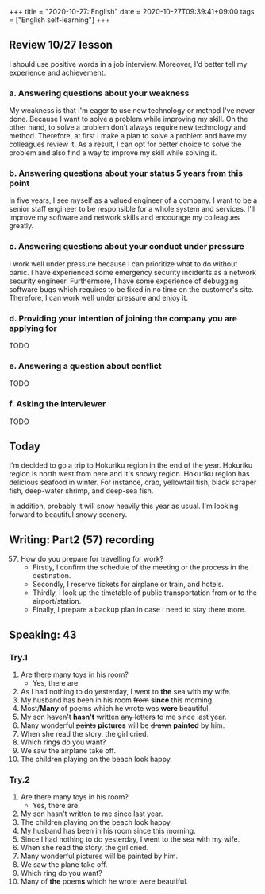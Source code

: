+++
title =  "2020-10-27: English"
date = 2020-10-27T09:39:41+09:00
tags = ["English self-learning"]
+++
## Review 10/27 lesson

I should use positive words in a job interview.
Moreover, I'd better tell my experience and achievement.

### a. Answering questions about your weakness

My weakness is that I'm eager to use new technology or method I've never done.
Because I want to solve a problem while improving my skill.
On the other hand, to solve a problem don't always require new technology and method.
Therefore, at first I make a plan to solve a problem and have my colleagues review it.
As a result, I can opt for better choice to solve the problem and 
also find a way to improve my skill while solving it.

### b. Answering questions about your status 5 years from this point

In five years, I see myself as a valued engineer of a company.
I want to be a senior staff engineer to be responsible for a whole system and services.
I'll improve my software and network skills and encourage my colleagues greatly.

### c. Answering questions about your conduct under pressure

I work well under pressure because I can prioritize what to do without panic.
I have experienced some emergency security incidents as a network security engineer.
Furthermore, I have some experience of debugging software bugs 
which requires to be fixed in no time on the customer's site.
Therefore, I can work well under pressure and enjoy it.

### d. Providing your intention of joining the company you are applying for

TODO

### e. Answering a question about conflict

TODO

### f. Asking the interviewer

TODO


## Today

I'm decided to go a trip to Hokuriku region in the end of the year.
Hokuriku region is north west from here and it's snowy region.
Hokuriku region has delicious seafood in winter.
For instance, crab, yellowtail fish, black scraper fish, deep-water shrimp, and deep-sea fish.

In addition, probably it will snow heavily this year as usual.
I'm looking forward to beautiful snowy scenery.

## Writing: Part2 (57) recording

57. How do you prepare for travelling for work?
    - Firstly, I confirm the schedule of the meeting or the process in the destination.
    - Secondly, I reserve tickets for airplane or train, and hotels.
    - Thirdly, I look up the timetable of public transportation from or to the airport/station.
    - Finally, I prepare a backup plan in case I need to stay there more.

## Speaking: 43

### Try.1

1. Are there many toys in his room?
    - Yes, there are.
2. As I had nothing to do yesterday, I went to **the** sea with my wife.
3. My husband has been in his room ~~from~~ **since** this morning.
4. Most/**Many** of poems which he wrote ~~was~~ **were** beautiful.
5. My son ~~haven't~~ **hasn't** written ~~any letters~~ to me since last year.
6. Many wonderful ~~paints~~ **pictures** will be ~~drawn~~ **painted** by him.
7. When she read the story, the girl cried.
8. Which ring~~s~~ do you want?
9. We saw the airplane take off.
10. The children playing on the beach look happy.

### Try.2

1. Are there many toys in his room?
    - Yes, there are.
2. My son hasn't written to me since last year.
3. The children playing on the beach look happy.
4. My husband has been in his room since this morning.
5. Since I had nothing to do yesterday, I went to the sea with my wife.
6. When she read the story, the girl cried.
7. Many wonderful pictures will be painted by him.
8. We saw the plane take off.
9. Which ring do you want?
10. Many of **the** poem**s** which he wrote were beautiful.
